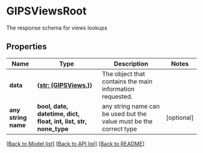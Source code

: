 # GIPSViewsRoot

The response schema for views lookups

## Properties
Name | Type | Description | Notes
------------ | ------------- | ------------- | -------------
**data** | [**{str: (GIPSViews,)}**](GIPSViews.md) | The object that contains the main information requested. | 
**any string name** | **bool, date, datetime, dict, float, int, list, str, none_type** | any string name can be used but the value must be the correct type | [optional]

[[Back to Model list]](../README.md#documentation-for-models) [[Back to API list]](../README.md#documentation-for-api-endpoints) [[Back to README]](../README.md)


